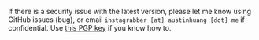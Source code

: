 If there is a security issue with the latest version, please let me know using GitHub issues (bug), or email `instagrabber [at] austinhuang [dot] me` if confidential. Use [this PGP key](https://github.com/austinhuang0131/austinhuang0131.github.io/blob/master/assets/key.asc) if you know how to.
